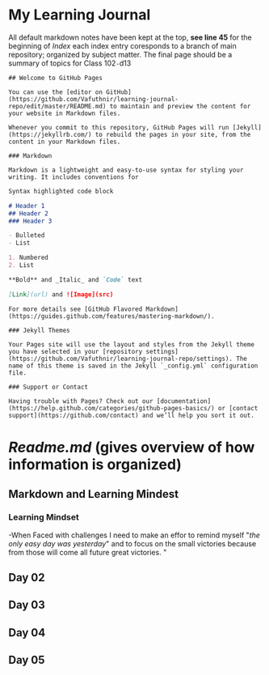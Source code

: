 # My Learning Journal

All default markdown notes have been kept at the top, **see line 45** for the beginning of *Index* each index entry coresponds to a branch of main repository; organized by subject matter. The final page should be a summary of topics for Class 102`-`d13
```
## Welcome to GitHub Pages

You can use the [editor on GitHub](https://github.com/Vafuthnir/learning-journal-repo/edit/master/README.md) to maintain and preview the content for your website in Markdown files.

Whenever you commit to this repository, GitHub Pages will run [Jekyll](https://jekyllrb.com/) to rebuild the pages in your site, from the content in your Markdown files.

### Markdown

Markdown is a lightweight and easy-to-use syntax for styling your writing. It includes conventions for
```
```markdown
Syntax highlighted code block

# Header 1
## Header 2
### Header 3

- Bulleted
- List

1. Numbered
2. List

**Bold** and _Italic_ and `Code` text

[Link](url) and ![Image](src)
```
```
For more details see [GitHub Flavored Markdown](https://guides.github.com/features/mastering-markdown/).

### Jekyll Themes

Your Pages site will use the layout and styles from the Jekyll theme you have selected in your [repository settings](https://github.com/Vafuthnir/learning-journal-repo/settings). The name of this theme is saved in the Jekyll `_config.yml` configuration file.

### Support or Contact

Having trouble with Pages? Check out our [documentation](https://help.github.com/categories/github-pages-basics/) or [contact support](https://github.com/contact) and we’ll help you sort it out.
```


# *Readme.md* (gives overview of how information is organized)
## Markdown and Learning Mindest
### Learning Mindset
   
   -When Faced with challenges I need to make an effor to remind myself "*the only easy day was yesterday*" and to focus on the small victories because from those will come all future great victories. "
   
   
## Day 02
## Day 03
## Day 04
## Day 05

